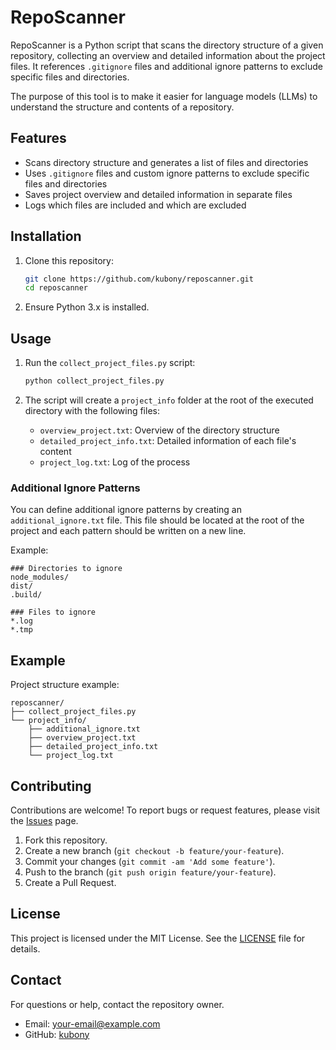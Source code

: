 # RepoScanner

RepoScanner is a Python script that scans the directory structure of a given repository, collecting an overview and detailed information about the project files. It references `.gitignore` files and additional ignore patterns to exclude specific files and directories.

The purpose of this tool is to make it easier for language models (LLMs) to understand the structure and contents of a repository.

## Features

- Scans directory structure and generates a list of files and directories
- Uses `.gitignore` files and custom ignore patterns to exclude specific files and directories
- Saves project overview and detailed information in separate files
- Logs which files are included and which are excluded

## Installation

1. Clone this repository:

    ```sh
    git clone https://github.com/kubony/reposcanner.git
    cd reposcanner
    ```

2. Ensure Python 3.x is installed.

## Usage

1. Run the `collect_project_files.py` script:

    ```sh
    python collect_project_files.py
    ```

2. The script will create a `project_info` folder at the root of the executed directory with the following files:
    - `overview_project.txt`: Overview of the directory structure
    - `detailed_project_info.txt`: Detailed information of each file's content
    - `project_log.txt`: Log of the process

### Additional Ignore Patterns

You can define additional ignore patterns by creating an `additional_ignore.txt` file. This file should be located at the root of the project and each pattern should be written on a new line.

Example:

```
### Directories to ignore
node_modules/
dist/
.build/

### Files to ignore
*.log
*.tmp
```

## Example

Project structure example:

```
reposcanner/
├── collect_project_files.py
└── project_info/
    ├── additional_ignore.txt
    ├── overview_project.txt
    ├── detailed_project_info.txt
    └── project_log.txt
```

## Contributing

Contributions are welcome! To report bugs or request features, please visit the [Issues](https://github.com/kubony/reposcanner/issues) page.

1. Fork this repository.
2. Create a new branch (`git checkout -b feature/your-feature`).
3. Commit your changes (`git commit -am 'Add some feature'`).
4. Push to the branch (`git push origin feature/your-feature`).
5. Create a Pull Request.

## License

This project is licensed under the MIT License. See the [LICENSE](LICENSE) file for details.

## Contact

For questions or help, contact the repository owner.

- Email: [your-email@example.com](mailto:your-email@example.com)
- GitHub: [kubony](https://github.com/kubony)
